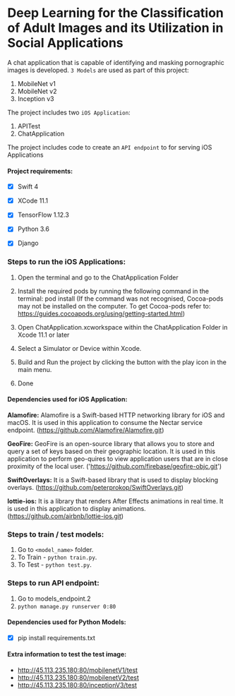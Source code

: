 # Deep Learning for the Classification of Adult Images and its Utilization in Social Applications

A chat application that is capable of identifying and masking pornographic images is developed. `3 Models` are used as part of this project:

1. MobileNet v1
2. MobileNet v2
3. Inception v3

The project includes two `iOS Application`:

1. APITest 
2. ChatApplication

The project includes code to create an `API endpoint` to for serving iOS Applications

#### Project requirements:

- [x] Swift 4
- [x] XCode 11.1
- [x] TensorFlow 1.12.3
- [x] Python 3.6
- [x] Django


### Steps to run the iOS Applications:

1. Open the terminal and go to the ChatApplication Folder

2. Install the required pods by running the following command in the terminal: pod install 
(If the command was not recognised, Cocoa-pods may not be installed on the computer. To get Cocoa-pods refer to: https://guides.cocoapods.org/using/getting-started.html)

3. Open ChatApplication.xcworkspace within the ChatApplication Folder in Xcode 11.1 or later

4. Select a Simulator or Device within Xcode.

5. Build and Run the project by clicking the button with the play icon in the main menu.

6. Done

#### Dependencies used for iOS Application:

**Alamofire:** Alamofire is a Swift-based HTTP networking library for iOS and macOS. It is used in this application to consume the Nectar service endpoint. (https://github.com/Alamofire/Alamofire.git)

**GeoFire:** GeoFire is an open-source library that allows you to store and query a set of keys based on their geographic location. It is used in this application to perform geo-quires to view application users that are in close proximity of the local user. ('https://github.com/firebase/geofire-objc.git')

**SwiftOverlays:** It is a Swift-based library that is used to display blocking overlays. (https://github.com/peterprokop/SwiftOverlays.git)

**lottie-ios:** It is a library that renders After Effects animations in real time. It is used in this application to display animations. (https://github.com/airbnb/lottie-ios.git)

### Steps to train / test models:

1. Go to `<model_name>` folder.
2. To Train - `python train.py`.
3. To Test - `python test.py`.

### Steps to run API endpoint:

1. Go to models_endpoint.2
2. `python manage.py runserver 0:80`

#### Dependencies used for Python Models:

- [x] pip install requirements.txt

#### Extra information to test the test image:

* http://45.113.235.180:80/mobilenetV1/test
* http://45.113.235.180:80/mobilenetV2/test
* http://45.113.235.180:80/inceptionV3/test